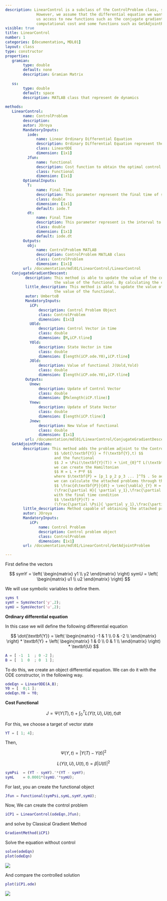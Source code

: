 ```yaml
---
description: LinearControl is a subclass of the ControlProblem class, so it is also a control problem. 
              However, we assume that the differential equation we want to control is linear. This gives 
              us access to new functions such as the conjugate gradient. In addition, it lightens the 
              computational cost and some functions such as GetAdjointProblem.
visible: true
title: LinearControl
number: 1
categories: [documentation, MDL01]
layout: class
type: constructor
properties:
   gramian: 
        type: double
        default: none
        description: Gramian Matrix
      
   ss: 
        type: double
        default: space
        description: MATLAB class that represent de dynamics
      
methods:
   LinearControl:
        name: ControlProblem
        description: 
        autor: JOroya
        MandatoryInputs:   
          iode: 
              name: Linear Ordinary Differential Equation 
              description: Ordinary Differential Equation represent the constrain to minimization the functional 
              class: LinearODE
              dimension: [1x1]
          Jfun: 
              name: functional
              description: Cost function to obtain the optimal control 
              class: Functional
              dimension: [1x1]        
        OptionalInputs:
          T:
              name: Final Time 
              description: This parameter represent the final time of simulation.  
              class: double
              dimension: [1x1]
              default: iode.T 
          dt:
              name: Final Time 
              description: This parameter represent is the interval to interpolate the control, $u$, and state, $y$, to obtain the functional $J$ and the gradient $dH/du$
              class: double
              dimension: [1x1]
              default: iode.dt         
        Outputs:
          obj:
              name: ControlProblem MATLAB
              description: ControlProblem MATLAB class
              class: ControlProblem
              dimension: [1x1]
        url: /documentation/mdl01/LinearControl/LinearControl
   ConjugateGradientDescent:
         description: This method is able to update the value of the control by decreasing 
                      the value of the functional. By calculating the congugate gradient, $ \frac{dH}{du}$.
         little_description: This method is able to update the value of the control by decreasing 
                      the value of the functional.
         autor: UmbertoB
         MandatoryInputs:   
           iCP: 
               description: Control Problem Object
               class: ControlProblem
               dimension: [1x1]
           UOld: 
               description: Control Vector in time  
               class: double
               dimension: [M,iCP.tline]
           YOld: 
               description: State Vector in time 
               class: double
               dimension: [length(iCP.ode.Y0),iCP.tline]
           JOld: 
               description: Value of functional J(Uold,Yold)
               class: double
               dimension: [length(iCP.ode.Y0),iCP.tline]
         Outputs:
           Unew:
               description: Update of Control Vector  
               class: double
               dimension: [Mxlength(iCP.tline)]
           Ynew:
               description: Update of State Vector 
               class: double
               dimension: [length(iCP.tline)]
           Jnew:
               description: New Value of functional 
               class: double
               dimension: [1x1]
         url: /documentation/mdl01/LinearControl/ConjugateGradientDescent
   GetAdjointProblem:
        description: This method adds the problem adjoint to the Control Problem object, since we have
                      $$ \dot{\textbf{Y}} = f(\textbf{Y},t) $$ 
                      and the functional
                      $$ J = \Psi(\textbf{Y}(T)) + \int_{0}^T L(\textbf{Y},U,t)dt $$ 
                      we can create the Hamiltonian 
                      $$ H = L + P*F $$
                      where $\textbf{P} = [p_1 p_2 p_3 ... ]^T$ . So according to the principle of the maximum of pontriagin,
                      we can calculate the attached problems through the formulas
                      $$ \frac{d\textbf{P}}{dt} = \vec{\nabla}_{Y} H = 
                      (\frac{\partial H}{ \partial y_1},\frac{\partial H}{ \partial y_2},...)$$
                      with the final time condition
                      $$ \textbf{P}(T) = 
                      (\frac{\partial \Psi}{ \partial y_1},\frac{\partial \Psi}{ \partial y_2},...)$$
        little_description: Method capable of obtaining the attached problem and its final condition.
        autor: JOroya
        MandatoryInputs:   
           iCP: 
               name: Control Problem
               description: Control problem object
               class: ControlProblem
               dimension: [1x1]
        url: /documentation/mdl01/LinearControl/GetAdjointProblem

---
```


First define the vectors


$$ symY = \left( \begin{matrix}   y1 \\                                   y2                  \end{matrix} \right)    symU = \left( \begin{matrix}   u1 \\                                   u2                   \end{matrix} \right) $$


We will use symbolic variables to define them.

```matlab
syms t
symY = SymsVector('y',2);
symU = SymsVector('u',2);
```


**Ordinary differential equation**


In this case we will define the following differential equation


$$ \dot{\textbf{Y}} = \left( \begin{matrix}   -1  &  1 \\    0  & -2 \\   \end{matrix} \right) * \textbf{Y} +   \left( \begin{matrix}    1  &  0 \\    0  &  1 \\   \end{matrix} \right) * \textbf{U} $$

```matlab
A = [ -1  1  ; 0 -2 ];
B = [  1  0  ; 0  1 ];
```


To do this, we create an object differential equation. We can do it with the ODE constructor, in the following way.

```matlab
odeEqn = LinearODE(A,B);
Y0 = [  0;1 ];
odeEqn.Y0 = Y0;
```


**Cost Functional**


$$ J = \Psi(Y(T),t) + \int_0^T L(Y(t,U),U(t),t) dt$$


For this, we choose a target of vector state

```matlab
YT = [ 1; 4];
```


Then,


$$\Psi(Y,t) = \vert Y(T) - Y(t) \vert ^2 $$


$$ L(Y(t,U),U(t),t) = \beta \vert U(t) \vert^2$$

```matlab
symPsi  = (YT - symY).'*(YT - symY);
symL    = 0.0001*(symU.'*symU);
```


For last, you an create the functional object

```matlab
Jfun = Functional(symPsi,symL,symY,symU);
```


Now, We can create the control problem

```matlab
iCP1 = LinearControl(odeEqn,Jfun);
```


and solve by Classical Gradient Method

```matlab
GradientMethod(iCP1)
```


Solve the equation without control

```matlab
solve(odeEqn)
plot(odeEqn)
```


![]({{site.url}}/{{site.baseurl}}/assets/imgs/MDL01/class/main/LinearControl/copiaRM_01.png)

And compare the controlled solution

```matlab
plot(iCP1.ode)
```


![]({{site.url}}/{{site.baseurl}}/assets/imgs/MDL01/class/main/LinearControl/copiaRM_02.png)

